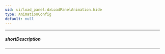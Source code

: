 ```yaml
---
uid: ui/load_panel:dxLoadPanelAnimation.hide
type: AnimationConfig
default: null
---
```

---
##### shortDescription
<!-- Description goes here -->

---
